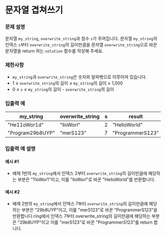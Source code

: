 # 문자열 겹쳐쓰기
### 문제 설명
문자열 `my_string`, `overwrite_string`과 정수 `s`가 주어집니다. 문자열 `my_string`의 인덱스 `s`부터 `overwrite_string`의 길이만큼을 문자열 `overwrite_string`으로 바꾼 문자열을 return 하는 `solution` 함수를 작성해 주세요.
### 제한사항
- `my_string`과 `overwrite_string`은 숫자와 알파벳으로 이루어져 있습니다.
- 1 ≤ `overwrite_string`의 길이 ≤ `my_string`의 길이 ≤ 1,000
- 0 ≤ `s` ≤ `my_string`의 길이 - `overwrite_string`의 길이
### 입출력 예

| my_string         | overwrite_string | s  | result           |
|-------------------|------------------|----|------------------|
| "He11oWor1d"      | "lloWorl"        | 2  | "HelloWorld"     |
| "Program29b8UYP"  | "merS123"        | 7  | "ProgrammerS123" |

### 입출력 예 설명
#### 예시 #1
- 예제 1번의 `my_string`에서 인덱스 2부터 `overwrite_string`의 길이만큼에 해당하는 부분은 "11oWor1"이고, 이를 "lloWorl"로 바꾼 "HelloWorld"를 반환합니다.
#### 예시 #2
- 예제 2번의 `my_string`에서 인덱스 7부터 `overwrite_string`의 길이만큼에 해당하는 부분은 "29b8UYP"이고, 이를 "merS123"로 바꾼 "ProgrammerS123"을 반환합니다.ring에서 인덱스 7부터 overwrite_string의 길이만큼에 해당하는 부분은 "29b8UYP"이고 이를 "merS123"로 바꾼 "ProgrammerS123"를 return 합니다.